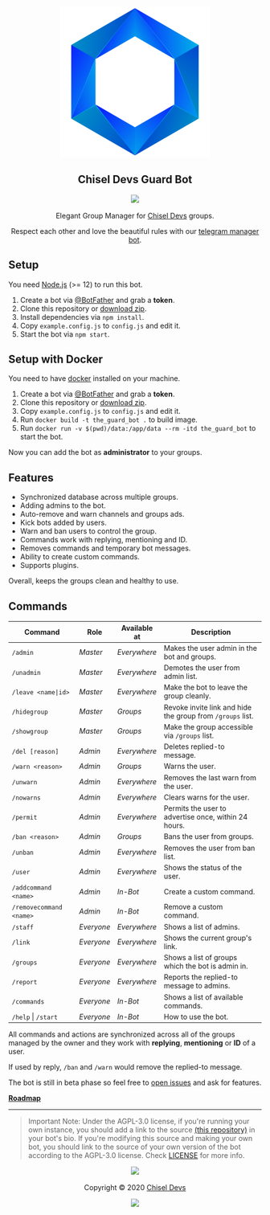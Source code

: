 <p align="center"><a href="https://chisel.uz" target="_blank"><img height="300" width="300" src="./assets/logo.png"/></a></p>

<h2 align="center">Chisel Devs Guard Bot</h2>

<p align="center"><a href="https://t.me/westmans_bot"><img src="https://img.shields.io/static/v1.svg?style=flat-square&label=Heroku&message=deployed&logoColor=eceff4&logo=github&colorA=4c566a&colorB=88c0d0"/></a></p>

<p align="center"> Elegant Group Manager for <a href="https://wiut.uz" target="_blank">Chisel Devs</a> groups.</p>

<p align="center">Respect each other and love the beautiful rules with our <a href="https://t.me/chiseler_bot" target="_blank">telegram manager bot</a>.</p>

## Setup
You need [Node.js](https://nodejs.org/) (>= 12) to run this bot.

1. Create a bot via [@BotFather](https://t.me/BotFather) and grab a **token**.
2. Clone this repository or [download zip](https://github.com/chiseldevs/chiseler/archive/master.zip).
3. Install dependencies via `npm install`.
4. Copy `example.config.js` to `config.js` and edit it.
5. Start the bot via `npm start`.

## Setup with Docker
You need to have [docker](https://docs.docker.com/engine/installation/linux/docker-ce/ubuntu/#install-from-a-package) installed on your machine.

1. Create a bot via [@BotFather](https://t.me/BotFather) and grab a **token**.
2. Clone this repository or [download zip](https://github.com/chiseldevs/chiseler/archive/master.zip).
3. Copy `example.config.js` to `config.js` and edit it.
4. Run `docker build -t the_guard_bot .` to build image.
5. Run `docker run -v $(pwd)/data:/app/data --rm -itd the_guard_bot` to start the bot.

Now you can add the bot as **administrator** to your groups.

## Features
* Synchronized database across multiple groups.
* Adding admins to the bot.
* Auto-remove and warn channels and groups ads.
* Kick bots added by users.
* Warn and ban users to control the group.
* Commands work with replying, mentioning and ID.
* Removes commands and temporary bot messages.
* Ability to create custom commands.
* Supports plugins.

Overall, keeps the groups clean and healthy to use.

## Commands
Command                 | Role       | Available at | Description
----------------------- | ---------- | ------------ | -----------------
`/admin`                | _Master_   | _Everywhere_ | Makes the user admin in the bot and groups.
`/unadmin`              | _Master_   | _Everywhere_ | Demotes the user from admin list.
`/leave <name\|id>`     | _Master_   | _Everywhere_ | Make the bot to leave the group cleanly.
`/hidegroup`            | _Master_   | _Groups_     | Revoke invite link and hide the group from `/groups` list.
`/showgroup`            | _Master_   | _Groups_     | Make the group accessible via `/groups` list.
`/del [reason]`         | _Admin_    | _Everywhere_ | Deletes replied-to message.
`/warn <reason>`        | _Admin_    | _Groups_     | Warns the user.
`/unwarn`               | _Admin_    | _Everywhere_ | Removes the last warn from the user.
`/nowarns`              | _Admin_    | _Everywhere_ | Clears warns for the user.
`/permit`               | _Admin_    | _Everywhere_ | Permits the user to advertise once, within 24 hours.
`/ban <reason>`         | _Admin_    | _Groups_     | Bans the user from groups.
`/unban`                | _Admin_    | _Everywhere_ | Removes the user from ban list.
`/user`                 | _Admin_    | _Everywhere_ | Shows the status of the user.
`/addcommand <name>`    | _Admin_    | _In-Bot_     | Create a custom command.
`/removecommand <name>` | _Admin_    | _In-Bot_     | Remove a custom command.
`/staff`                | _Everyone_ | _Everywhere_ | Shows a list of admins.
`/link`                 | _Everyone_ | _Everywhere_ | Shows the current group's link.
`/groups`               | _Everyone_ | _Everywhere_ | Shows a list of groups which the bot is admin in.
`/report`               | _Everyone_ | _Everywhere_ | Reports the replied-to message to admins.
`/commands`             | _Everyone_ | _In-Bot_     | Shows a list of available commands.
`/help` \| `/start`     | _Everyone_ | _In-Bot_     | How to use the bot.

All commands and actions are synchronized across all of the groups managed by the owner and they work with **replying**, **mentioning** or **ID** of a user.

If used by reply, `/ban` and `/warn` would remove the replied-to message.

The bot is still in beta phase so feel free to [open issues](https://github.com/thedevs-network/the-guard-bot/issues/new) and ask for features.

[**Roadmap**](https://github.com/TheDevs-Network/the-guard-bot/projects/1)

---

> Important Note: Under the AGPL-3.0 license, if you're running your own instance, you should add a link to the source [(this repository)](https://github.com/TheDevs-Network/the-guard-bot) in your bot's bio. If you're modifying this source and making your own bot, you should link to the source of your own version of the bot according to the AGPL-3.0 license. Check [LICENSE](LICENSE) for more info.

<p align="center"><img src="https://raw.githubusercontent.com/arcticicestudio/nord-docs/develop/assets/images/nord/repository-footer-separator.svg?sanitize=true" /></p>

<p align="center">Copyright &copy; 2020 <a href="https://chisel.uz" target="_blank">Chisel Devs</a></p>

<p align="center"><a href="https://github.com/chiseldevs/westman/blob/develop/LICENSE.md"><img src="https://img.shields.io/static/v1.svg?style=flat-square&label=License&message=GPL-3.0&logoColor=eceff4&logo=github&colorA=4c566a&colorB=88c0d0"/></a></p>

